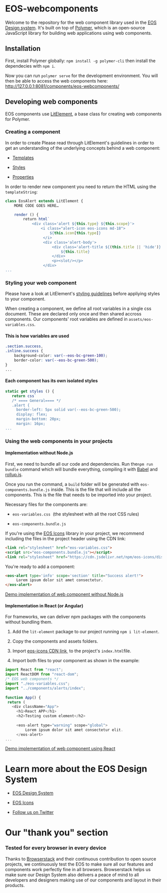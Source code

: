 # EOS-webcomponents

Welcome to the repository for the web component library used in the [EOS Design system](https://gitlab.com/SUSE-UIUX/eos). It's built on top of [Polymer](https://www.polymer-project.org/), which is an open-source JavaScript library for building web applications using web components.

## Installation

First, install Polymer globally:  `npm install -g polymer-cli` then install the dependecies with `npm i`.

Now you can run `polymer serve` for the development environment. You will then be able to access the web components here: http://127.0.0.1:8081/components/eos-webcomponents/

## Developing web components

EOS components use [LitElement](https://lit-element.polymer-project.org/), a base class for creating web components for Polymer.

### Creating a component

In order to create Please read through LitElement's guidelines in order to get an understanding of  the underlying concepts behind a web component:

* [Templates](https://lit-element.polymer-project.org/guide/templates)

* [Styles](https://lit-element.polymer-project.org/guide/styles)

* [Properties](https://lit-element.polymer-project.org/guide/properties)

In order to render new component you need to return  the HTML using the  `templateString`:

```javascript
class EosAlert extends LitElement {
    MORE CODE GOES HERE…

    render () {
        return html`
            <div class='alert ${this.type} ${this.scope}'>
                <i class="alert-icon eos-icons md-18">
                    ${this.icon[this.type]}
                 </i>
                 <div class='alert-body'>
                     <div class='alert-title ${(this.title || 'hide')}'>
                         ${this.title}
                     </div>
                     <p><slot/></p>
                 </div> 
...
```

### Styling your web component

Please have a look at LitElement's [styling guidelines](https://lit-element.polymer-project.org/guide/styles) before appliying styles to your component.

When creating a component, we define all root variables in a single css document. These are declared only once and then shared accross components. Our components' root variables are defined in `assets/eos-variables.css`.

#### This is how variables are used

```css
.section.success,
.inline.success {
    background-color: var(--eos-bc-green-100);
    border-color: var(--eos-bc-green-500);
}
...
```

#### Each component has its own isolated styles

```javascript
static get styles () {
   return css`
   /* ==== General==== */
   .alert {
     border-left: 5px solid var(--eos-bc-green-500);
     display: flex;
     margin-bottom: 20px;
     margin: 16px;
...
```

### Using the web components in your projects

#### Implementation without Node.js

First, we need to bundle all our code and dependencies. Run the`npm run bundle` command which will bundle everything, compiling it with [Babel](https://babeljs.io/) and [rollup.js](https://rollupjs.org/).

Once you run the command, a `build` folder will be generated with `eos-components.bundle.js` inside. This is the file that will include all the components. This is the file that needs to be imported into your project.

Necessary files for the components are: 

- `eos-variables.css`  (the stylesheet with all the root CSS rules)

- `eos-components.bundle.js`

If you're using the [EOS Icons](icons.eosdesignsystem.com/) library in your project, we recommend including the files in the project header using the CDN link:

```html
<link rel="stylesheet" href="eos-variables.css">
<script src="eos-components.bundle.js"></script>
<link rel="stylesheet" href="https://cdn.jsdelivr.net/npm/eos-icons/dist/extended/css/eos-icons-extended.css" />
```

You're ready to add a component:

```html
<eos-alert type='info' scope='section' title="Success alert!">
     Lorem ipsum dolor sit amet consectetur.
</eos-alert>
```

[Demo implementation of web component without Node.js](https://codepen.io/en3sis/pen/abzqKPW)

#### Implementation in React (or Angular)

For frameworks, we can deliver npm packages with the components without bundling them.

1. Add the `lit-element` package to our project running `npm i lit-element`.

2. Copy the components and assets folders.

3. Import [eos-icons CDN link ](https://cdn.jsdelivr.net/npm/eos-icons/dist/extended/css/eos-icons-extended.css) to the project's `index.html`file.

4. Import both files to your component as shown in the example:

```javascript
import React from "react";
import ReactDOM from "react-dom";
/* EOS web components */
import "./eos-variables.css";
import "../components/alerts/index";
 
function App() {
 return (
   <div className="App">
     <h1>React APP</h1>
     <h2>Testing custom element</h2>
 
     <eos-alert type="warning" scope="global">
         Lorem ipsum dolor sit amet consectetur elit. 
     </eos-alert>
...
```

[Demo implementation of web component using React](https://codesandbox.io/s/custom-component-react-pmfor)

# Learn more about the EOS Design System

* [EOS Design System](https://www.eosdesignsystem.com/)

* [EOS Icons](icons.eosdesignsystem.com/)

* [Follow us on Twitter](https://twitter.com/eosdesignsystem)

# Our "thank you" section

### Tested for every browser in every device

Thanks to [Browserstack](https://www.browserstack.com) and their continuous contribution to open source projects, we continuously test the EOS to make sure all our features and components work perfectly fine in all browsers.
Browserstack helps us make sure our Design System also delivers a peace of mind to all developers and designers making use of our components and layout in their products.


